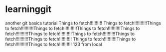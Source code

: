 # learninggit
another git basics tutorial
Things to fetch!!!!!!!!!!
Things to fetch!!!!!!!!!!Things to fetch!!!!!!!!!!Things to fetch!!!!!!!!!!Things to fetch!!!!!!!!!!Things to fetch!!!!!!!!!!Things to fetch!!!!!!!!!!Things to fetch!!!!!!!!!!Things to fetch!!!!!!!!!!Things to fetch!!!!!!!!!!
Things to fetch!!!!!!!!!!Things to fetch!!!!!!!!!!Things to fetch!!!!!!!!!!
123 from local
